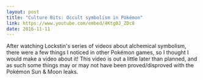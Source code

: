 ```yaml
---
layout: post
title: "Culture Bits: Occult symbolism in Pokémon"
link: https://www.youtube.com/embed/4Ktg0J_ZDc8
date: 2016-11-11
---
```


After watching Lockstin's series of videos about alchemical symbolism, there were a few things I noticed in other Pokémon games, so I thought I would make a video about it!
This video is out a little later than planned, and as such some things may or may not have been proved/disproved with the Pokémon Sun & Moon leaks.